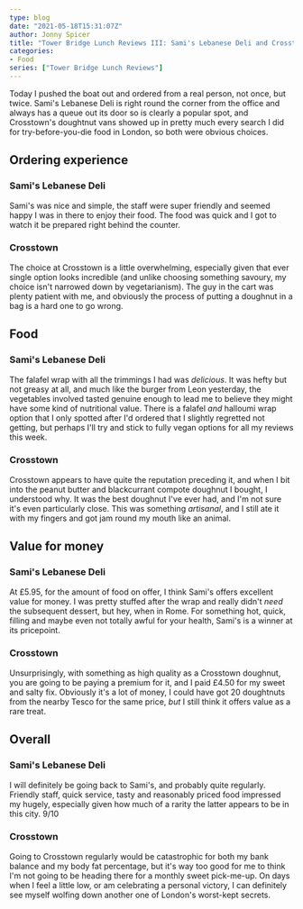 ```yaml
---
type: blog
date: "2021-05-18T15:31:07Z"
author: Jonny Spicer
title: "Tower Bridge Lunch Reviews III: Sami's Lebanese Deli and Crosstown"
categories:
- Food
series: ["Tower Bridge Lunch Reviews"]
---
```

Today I pushed the boat out and ordered from a real person, not once, but twice. Sami's Lebanese Deli is right round the corner from the office and always
has a queue out its door so is clearly a popular spot, and Crosstown's doughtnut vans showed up in pretty much every search I did for try-before-you-die food
in London, so both were obvious choices.

## Ordering experience
### Sami's Lebanese Deli
Sami's was nice and simple, the staff were super friendly and seemed happy I was in there to enjoy their food. The food was quick and I got to watch it be prepared right behind the
counter.
### Crosstown
The choice at Crosstown is a little overwhelming, especially given that ever single option looks incredible (and unlike choosing something savoury, my choice isn't narrowed down by
vegetarianism). The guy in the cart was plenty patient with me, and obviously the process of putting a doughnut in a bag is a hard one to go wrong.

## Food
### Sami's Lebanese Deli
The falafel wrap with all the trimmings I had was *delicious*. It was hefty but not greasy at all, and much like the burger from Leon yesterday, the vegetables involved tasted genuine
enough to lead me to believe they might have some kind of nutritional value. There is a falafel *and* halloumi wrap option that I only spotted after I'd ordered that I slightly regretted
not getting, but perhaps I'll try and stick to fully vegan options for all my reviews this week. 
### Crosstown
Crosstown appears to have quite the reputation preceding it, and when I bit into the peanut butter and blackcurrant compote doughnut I bought, I understood why. It was the best doughnut
I've ever had, and I'm not sure it's even particularly close. This was something *artisanal*, and I still ate it with my fingers and got jam round my mouth like an animal.

## Value for money
### Sami's Lebanese Deli
At £5.95, for the amount of food on offer, I think Sami's offers excellent value for money. I was pretty stuffed after the wrap and really didn't *need* the subsequent dessert, but hey,
when in Rome. For something hot, quick, filling and maybe even not totally awful for your health, Sami's is a winner at its pricepoint.
### Crosstown
Unsurprisingly, with something as high quality as a Crosstown doughnut, you are going to be paying a premium for it, and I paid £4.50 for my sweet and salty fix. Obviously it's a lot of
money, I could have got 20 doughtnuts from the nearby Tesco for the same price, *but* I still think it offers value as a rare treat.

## Overall
### Sami's Lebanese Deli
I will definitely be going back to Sami's, and probably quite regularly. Friendly staff, quick service, tasty and reasonably priced food impressed my hugely, especially given how much of
a rarity the latter appears to be in this city. 9/10
### Crosstown
Going to Crosstown regularly would be catastrophic for both my bank balance and my body fat percentage, but it's way too good for me to think I'm not going to be heading there for a monthly
sweet pick-me-up. On days when I feel a little low, or am celebrating a personal victory, I can definitely see myself wolfing down another one of London's worst-kept secrets.
